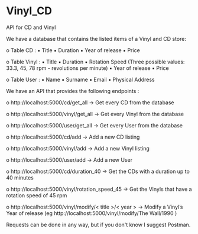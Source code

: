 # Vinyl_CD
API for CD and Vinyl 

We have a database that contains the listed items of a Vinyl and CD store: 

o Table CD : 
▪ Title
▪ Duration
▪ Year of release
▪ Price 

o Table Vinyl : 
▪ Title
▪ Duration
▪ Rotation Speed (Three possible values: 33.3, 45, 78 rpm - revolutions per 
minute)
▪ Year of release
▪ Price 

o Table User : 
▪ Name
▪ Surname
▪ Email
▪ Physical Address



We have an API that provides the following endpoints : 

o http://localhost:5000/cd/get_all  ->  Get every CD from the database 

o http://localhost:5000/vinyl/get_all  ->  Get every Vinyl from the database 

o http://localhost:5000/user/get_all  ->  Get every User from the database 

o http://localhost:5000/cd/add  ->  Add a new CD listing 

o http://localhost:5000/vinyl/add  ->  Add a new Vinyl listing 

o http://localhost:5000/user/add  ->  Add a new User 

o http://localhost:5000/cd/duration_40  ->  Get the CDs with a duration up to 40 minutes 

o http://localhost:5000/vinyl/rotation_speed_45  ->  Get the Vinyls that have a rotation speed of 45 rpm 

o http://localhost:5000/vinyl/modify/< title >/< year >  ->  Modify a Vinyl’s Year of release (eg http://localhost:5000/vinyl/modify/The Wall/1990 )



Requests can be done in any way, but if you don't know I suggest Postman. 